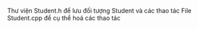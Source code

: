 Thư viện Student.h để lưu đối tượng Student và các thao tác
File Student.cpp để cụ thể hoá các thao tác

